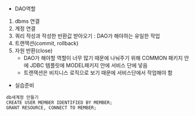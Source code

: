 - DAO역할
1. dbms 연결
2. 계정 연결
3. 쿼리 작성과 작성한 반환값 받아오기 : DAO가 해야하는 유일한 작업
4. 트랜잭션(commit, rollback)
5. 자원 반환(close)
	- DAO가 해야할 역할이 너무 많기 때문에 나눠주기 위해 COMMON 패키지 안에 JDBC 템플릿에 MODEL패키지 안에 서비스 단에 넣음
	- 트랜잭션은 비지니스 로직으로 보기 때문에 서비스단에서 작업해야 함

- 실습준비
```
db새계정 만들기
CREATE USER MEMBER IDENTIFIED BY MEMBER;
GRANT RESOURCE, CONNECT TO MEMBER;

